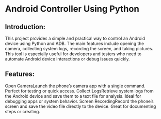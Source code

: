 # Android Controller Using Python
## Introduction:
This project provides a simple and practical way to control an Android device using Python and ADB. The main features include opening the camera, collecting system logs, recording the screen, and taking pictures. This tool is especially useful for developers and testers who need to automate Android device interactions or debug issues quickly.
## Features:
Open CameraLaunch the phone’s camera app with a single command. Perfect for testing or quick access.
Collect LogsRetrieve system logs from the Android device and save them to a text file for analysis. Ideal for debugging apps or system behavior.
Screen RecordingRecord the phone’s screen and save the video file directly to the device. Great for documenting steps or creating.
